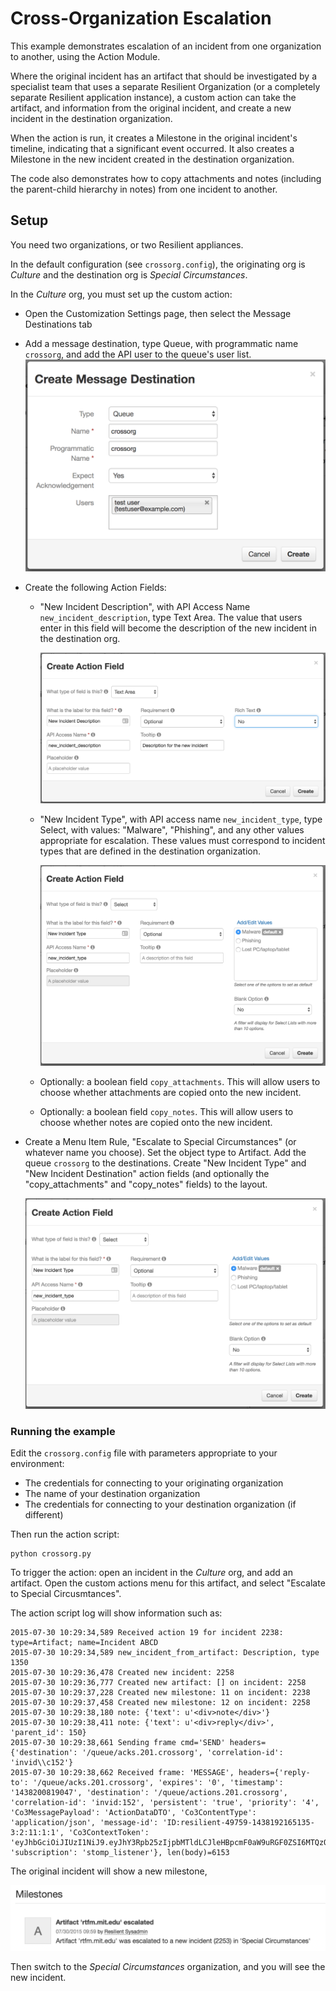 # Cross-Organization Escalation

This example demonstrates escalation of an incident from one organization
to another, using the Action Module.

Where the original incident has an artifact that should be
investigated by a specialist team that uses a separate Resilient Organization
(or a completely separate Resilient application instance), a custom action
can take the artifact, and information from the original incident, and
create a new incident in the destination organization.

When the action is run, it creates a Milestone in the original incident's
timeline, indicating that a significant event occurred.  It also creates a
Milestone in the new incident created in the destination organization.

The code also demonstrates how to copy attachments and notes (including the
parent-child hierarchy in notes) from one incident to another.

## Setup

You need two organizations, or two Resilient appliances.

In the default configuration (see `crossorg.config`), the originating org
is *Culture* and the destination org is *Special Circumstances*.

In the *Culture* org, you must set up the custom action:

* Open the Customization Settings page, then select the Message Destinations tab
* Add a message destination, type Queue, with programmatic name `crossorg`,
  and add the API user to the queue's user list.
      ![Destination](documentation/messagedestination.png)
  
* Create the following Action Fields:

    * "New Incident Description", with API Access Name `new_incident_description`,
      type Text Area.  The value that users enter in this field will become
      the description of the new incident in the destination org.

      ![Action field](documentation/new_incident_description.png)

    * "New Incident Type", with API access name `new_incident_type`,
      type Select, with values: "Malware", "Phishing", and any other values
      appropriate for escalation.  These values must correspond to incident
      types that are defined in the destination organization.

      ![Action field](documentation/new_incident_type.png)

    * Optionally: a boolean field `copy_attachments`.  This will allow users to
      choose whether attachments are copied onto the new incident.
    * Optionally: a boolean field `copy_notes`.  This will allow users to
      choose whether notes are copied onto the new incident.


* Create a Menu Item Rule, "Escalate to Special Circumstances" (or whatever name
  you choose).  Set the object type to Artifact.  Add the queue `crossorg` to the
   destinations.  Create "New Incident Type" and "New Incident Destination"
  action fields (and optionally the "copy_attachments" and "copy_notes" fields) to the layout.

  ![Custom manual action](documentation/manual_action.png)



### Running the example

Edit the `crossorg.config` file with parameters appropriate to your environment:

* The credentials for connecting to your originating organization
* The name of your destination organization
* The credentials for connecting to your destination organization
  (if different)

Then run the action script:

    python crossorg.py

To trigger the action:  open an incident in the *Culture* org, and
add an artifact.  Open the custom actions menu for this artifact,
and select "Escalate to Special Circusmtances".

The action script log will show information such as:

    2015-07-30 10:29:34,589 Received action 19 for incident 2238: type=Artifact; name=Incident ABCD
    2015-07-30 10:29:34,589 new_incident_from_artifact: Description, type 1350
    2015-07-30 10:29:36,478 Created new incident: 2258
    2015-07-30 10:29:36,777 Created new artifact: [] on incident: 2258
    2015-07-30 10:29:37,228 Created new milestone: 11 on incident: 2238
    2015-07-30 10:29:37,458 Created new milestone: 12 on incident: 2258
    2015-07-30 10:29:38,180 note: {'text': u'<div>note</div>'}
    2015-07-30 10:29:38,411 note: {'text': u'<div>reply</div>', 'parent_id': 150}
    2015-07-30 10:29:38,661 Sending frame cmd='SEND' headers={'destination': '/queue/acks.201.crossorg', 'correlation-id': 'invid\\c152'}
    2015-07-30 10:29:38,662 Received frame: 'MESSAGE', headers={'reply-to': '/queue/acks.201.crossorg', 'expires': '0', 'timestamp': '1438200819047', 'destination': '/queue/actions.201.crossorg', 'correlation-id': 'invid:152', 'persistent': 'true', 'priority': '4', 'Co3MessagePayload': 'ActionDataDTO', 'Co3ContentType': 'application/json', 'message-id': 'ID:resilient-49759-1438192165135-3:2:11:1:1', 'Co3ContextToken': 'eyJhbGciOiJIUzI1NiJ9.eyJhY3Rpb25zIjpbMTldLCJleHBpcmF0aW9uRGF0ZSI6MTQzODI4NzIxODUxNn0.VLWJws4LTdPoR17O5gaNwKSK224peGnnTXMyU123Hsw', 'subscription': 'stomp_listener'}, len(body)=6153

The original incident will show a new milestone,

![Milestone](documentation/milestone.png)

Then switch to the *Special Circumstances* organization, and you will see the new incident.
